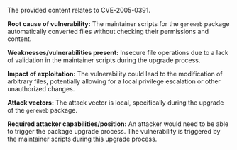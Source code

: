 The provided content relates to CVE-2005-0391.

**Root cause of vulnerability:**
The maintainer scripts for the `geneweb` package automatically converted files without checking their permissions and content.

**Weaknesses/vulnerabilities present:**
Insecure file operations due to a lack of validation in the maintainer scripts during the upgrade process.

**Impact of exploitation:**
The vulnerability could lead to the modification of arbitrary files, potentially allowing for a local privilege escalation or other unauthorized changes.

**Attack vectors:**
The attack vector is local, specifically during the upgrade of the `geneweb` package.

**Required attacker capabilities/position:**
An attacker would need to be able to trigger the package upgrade process. The vulnerability is triggered by the maintainer scripts during this upgrade process.
